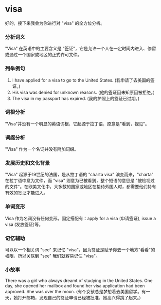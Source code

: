 # visa

好的，接下来我会为你进行对 "visa" 的全方位分析。

  

### 分析词义

  

"Visa" 在英语中的主要含义是 "签证"，它是允许一个人在一定时间内进入、停留或通过一个国家或地区的正式许可文件。

  

### 列举例句

  

1.  I have applied for a visa to go to the United States. (我申请了去美国的签证。)
2.  His visa was denied for unknown reasons. (他的签证因未知原因被拒绝。)
3.  The visa in my passport has expired. (我的护照上的签证已过期。)

  

### 词根分析

  

"Visa"并没有一个明显的英语词根，它起源于拉丁语，原意是"看到，视见"。

  

### 词缀分析

  

"Visa" 作为一个名词并没有附加词缀。

  

### 发展历史和文化背景

  

"Visa" 起源于19世纪的法国，是从拉丁语的 "charta visa" 演变而来，"charta" 在拉丁语中意为文件，而 "visa" 则意为已被看到，整个短语的意思是 "被检视过的文件"。在欧美文化中，大多数的国家或地区在接待外国人时，都需要他们持有有效的签证才能进入。

  

### 单词变形

  

Visa 作为名词没有任何变形。固定搭配有：apply for a visa (申请签证), issue a visa (发放签证)等。

  

### 记忆辅助

  

可以以一个相关词 "see" 来记忆 "visa"，因为签证是赋予你去一个地方"看看"的权限，所以关联到 "see" 我们就容易记住 "visa"。

  

### 小故事

  

There was a girl who always dreamt of studying in the United States. One day, she opened her mailbox and found her visa application had been approved. She was over the moon. (有个女孩总是梦想着去美国留学。有一天，她打开邮箱，发现自己的签证申请已经被批准，她高兴得跳了起来。)
